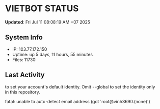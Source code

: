 # VIETBOT STATUS
**Updated**: Fri Jul 11 08:08:19 AM +07 2025

## System Info
- IP: 103.77.172.150
- Uptime: up 5 days, 11 hours, 55 minutes
- Files: 11730

## Last Activity

to set your account's default identity.
Omit --global to set the identity only in this repository.

fatal: unable to auto-detect email address (got 'root@vinh3690.(none)')
